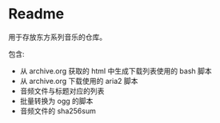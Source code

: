 # Readme
用于存放东方系列音乐的仓库。  

包含:  
- 从 archive.org 获取的 html 中生成下载列表使用的 bash 脚本  
- 从 archive.org 下载使用的 aria2 脚本  
- 音频文件与标题对应的列表  
- 批量转换为 ogg 的脚本  
- 音频文件的 sha256sum
